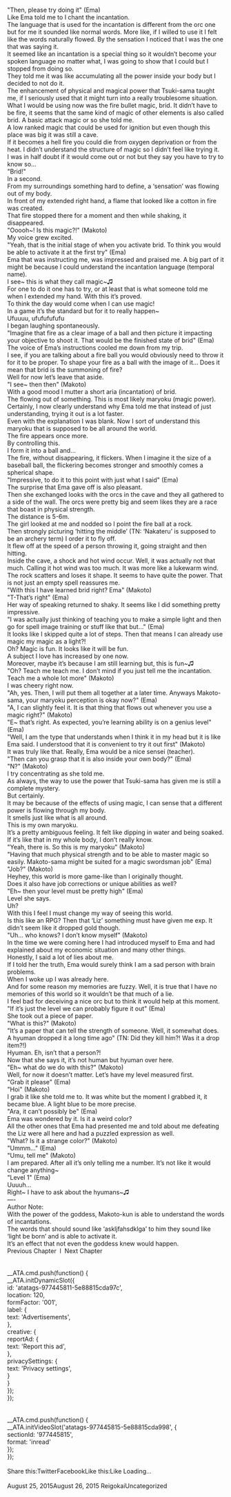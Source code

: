 <br/>
"Then, please try doing it" (Ema)<br/>
Like Ema told me to I chant the incantation.<br/>
The language that is used for the incantation is different from the orc one but for me it sounded like normal words. More like, if I willed to use it I felt like the words naturally flowed. By the sensation I noticed that I was the one that was saying it.<br/>
It seemed like an incantation is a special thing so it wouldn’t become your spoken language no matter what, I was going to show that I could but I stopped from doing so.<br/>
They told me it was like accumulating all the power inside your body but I decided to not do it.<br/>
The enhancement of physical and magical power that Tsuki-sama taught me, if I seriously used that it might turn into a really troublesome situation.<br/>
What I would be using now was the fire bullet magic, brid. It didn’t have to be fire, it seems that the same kind of magic of other elements is also called brid. A basic attack magic or so she told me.<br/>
A low ranked magic that could be used for ignition but even though this place was big it was still a cave.<br/>
If it becomes a hell fire you could die from oxygen deprivation or from the heat. I didn’t understand the structure of magic so I didn’t feel like trying it.<br/>
I was in half doubt if it would come out or not but they say you have to try to know so…<br/>
"Brid!"<br/>
In a second.<br/>
From my surroundings something hard to define, a ‘sensation’ was flowing out of my body.<br/>
In front of my extended right hand, a flame that looked like a cotton in fire was created.<br/>
That fire stopped there for a moment and then while shaking, it disappeared.<br/>
"Ooooh~! Is this magic?!" (Makoto)<br/>
My voice grew excited.<br/>
"Yeah, that is the initial stage of when you activate brid. To think you would be able to activate it at the first try" (Ema)<br/>
Ema that was instructing me, was impressed and praised me. A big part of it might be because I could understand the incantation language (temporal name).<br/>
I see~ this is what they call magic~♫<br/>
For one to do it one has to try, or at least that is what someone told me when I extended my hand. With this it’s proved.<br/>
To think the day would come when I can use magic!<br/>
In a game it’s the standard but for it to really happen~<br/>
Ufuuuu, ufufufufufu<br/>
I began laughing spontaneously.<br/>
"Imagine that fire as a clear image of a ball and then picture it impacting your objective to shoot it. That would be the finished state of brid" (Ema)<br/>
The voice of Ema’s instructions cooled me down from my trip.<br/>
I see, if you are talking about a fire ball you would obviously need to throw it for it to be proper. To shape your fire as a ball with the image of it… Does it mean that brid is the summoning of fire?<br/>
Well for now let’s leave that aside.<br/>
"I see~ then then" (Makoto)<br/>
With a good mood I mutter a short aria (incantation) of brid.<br/>
The flowing out of something. This is most likely maryoku (magic power). Certainly, I now clearly understand why Ema told me that instead of just understanding, trying it out is a lot faster.<br/>
Even with the explanation I was blank. Now I sort of understand this maryoku that is supposed to be all around the world.<br/>
The fire appears once more.<br/>
By controlling this.<br/>
I form it into a ball and…<br/>
The fire, without disappearing, it flickers. When I imagine it the size of a baseball ball, the flickering becomes stronger and smoothly comes a spherical shape.<br/>
"Impressive, to do it to this point with just what I said" (Ema)<br/>
The surprise that Ema gave off is also pleasant.<br/>
Then she exchanged looks with the orcs in the cave and they all gathered to a side of the wall. The orcs were pretty big and seem likes they are a race that boast in physical strength.<br/>
The distance is 5-6m.<br/>
The girl looked at me and nodded so I point the fire ball at a rock.<br/>
Then strongly picturing ‘hitting the middle’ (TN: ‘Nakateru’ is supposed to be an archery term) I order it to fly off.<br/>
It flew off at the speed of a person throwing it, going straight and then hitting.<br/>
Inside the cave, a shock and hot wind occur. Well, it was actually not that much. Calling it hot wind was too much. It was more like a lukewarm wind.<br/>
The rock scatters and loses it shape. It seems to have quite the power. That is not just an empty spell reassures me.<br/>
"With this I have learned brid right? Ema" (Makoto)<br/>
"T-That’s right" (Ema)<br/>
Her way of speaking returned to shaky. It seems like I did something pretty impressive.<br/>
"I was actually just thinking of teaching you to make a simple light and then go for spell image training or stuff like that but…" (Ema)<br/>
It looks like I skipped quite a lot of steps. Then that means I can already use magic my magic as a light?!<br/>
Oh? Magic is fun. It looks like it will be fun.<br/>
A subject I love has increased by one now.<br/>
Moreover, maybe it’s because I am still learning but, this is fun~♫<br/>
"Oh? Teach me teach me. I don’t mind if you just tell me the incantation. Teach me a whole lot more" (Makoto)<br/>
I was cheery right now.<br/>
"Ah, yes. Then, I will put them all together at a later time. Anyways Makoto-sama, your maryoku perception is okay now?" (Ema)<br/>
"A, I can slightly feel it. It is that thing that flows out whenever you use a magic right?" (Makoto)<br/>
"E~ that’s right. As expected, you’re learning ability is on a genius level" (Ema)<br/>
"Well, I am the type that understands when I think it in my head but it is like Ema said. I understood that it is convenient to try it out first" (Makoto)<br/>
It was truly like that. Really, Ema would be a nice sensei (teacher).<br/>
"Then can you grasp that it is also inside your own body?" (Ema)<br/>
"N?" (Makoto)<br/>
I try concentrating as she told me.<br/>
As always, the way to use the power that Tsuki-sama has given me is still a complete mystery.<br/>
But certainly.<br/>
It may be because of the effects of using magic, I can sense that a different power is flowing through my body.<br/>
It smells just like what is all around.<br/>
This is my own maryoku.<br/>
It’s a pretty ambiguous feeling. It felt like dipping in water and being soaked.<br/>
If it’s like that in my whole body, I don’t really know.<br/>
"Yeah, there is. So this is my maryoku" (Makoto)<br/>
"Having that much physical strength and to be able to master magic so easily. Makoto-sama might be suited for a magic swordsman job" (Ema)<br/>
"Job?" (Makoto)<br/>
Heyhey, this world is more game-like than I originally thought.<br/>
Does it also have job corrections or unique abilities as well?<br/>
"Eh~ then your level must be pretty high" (Ema)<br/>
Level she says.<br/>
Uh?<br/>
With this I feel I must change my way of seeing this world.<br/>
Is this like an RPG? Then that ‘Liz’ something must have given me exp. It didn’t seem like it dropped gold though.<br/>
"Uh… who knows? I don’t know myself" (Makoto)<br/>
In the time we were coming here I had introduced myself to Ema and had explained about my economic situation and many other things.<br/>
Honestly, I said a lot of lies about me.<br/>
If I told her the truth, Ema would surely think I am a sad person with brain problems.<br/>
When I woke up I was already here.<br/>
And for some reason my memories are fuzzy. Well, it is true that I have no memories of this world so it wouldn’t be that much of a lie.<br/>
I feel bad for deceiving a nice orc but to think it would help at this moment.<br/>
"If it’s just the level we can probably figure it out" (Ema)<br/>
She took out a piece of paper.<br/>
"What is this?" (Makoto)<br/>
"It’s a paper that can tell the strength of someone. Well, it somewhat does. A hyuman dropped it a long time ago" (TN: Did they kill him?! Was it a drop item?!)<br/>
Hyuman. Eh, isn’t that a person?!<br/>
Now that she says it, it’s not human but hyuman over here.<br/>
"Eh~ what do we do with this?" (Makoto)<br/>
Well, for now it doesn’t matter. Let’s have my level measured first.<br/>
"Grab it please" (Ema)<br/>
"Hoi" (Makoto)<br/>
I grab it like she told me to. It was white but the moment I grabbed it, it became blue. A light blue to be more precise.<br/>
"Ara, it can’t possibly be" (Ema)<br/>
Ema was wondered by it. Is it a weird color?<br/>
All the other ones that Ema had presented me and told about me defeating the Liz were all here and had a puzzled expression as well.<br/>
"What? Is it a strange color?" (Makoto)<br/>
"Ummm…" (Ema)<br/>
"Umu, tell me" (Makoto)<br/>
I am prepared. After all it’s only telling me a number. It’s not like it would change anything~<br/>
"Level 1" (Ema)<br/>
Uuuuh…<br/>
Right~ I have to ask about the hyumans~♫<br/>
—-<br/>
Author Note:<br/>
With the power of the goddess, Makoto-kun is able to understand the words of incantations.<br/>
The words that should sound like ‘askljfahsdklga’ to him they sound like ‘light be born’ and is able to activate it.<br/>
It’s an effect that not even the goddess knew would happen.<br/>
Previous Chapter  l  Next Chapter<br/>
<br/>
<br/>
				__ATA.cmd.push(function() {<br/>
					__ATA.initDynamicSlot({<br/>
						id: 'atatags-977445811-5e88815cda97c',<br/>
						location: 120,<br/>
						formFactor: '001',<br/>
						label: {<br/>
							text: 'Advertisements',<br/>
						},<br/>
						creative: {<br/>
							reportAd: {<br/>
								text: 'Report this ad',<br/>
							},<br/>
							privacySettings: {<br/>
								text: 'Privacy settings',<br/>
							}<br/>
						}<br/>
					});<br/>
				});<br/>
			<br/>
<br/>
            __ATA.cmd.push(function() {<br/>
                __ATA.initVideoSlot('atatags-977445815-5e88815cda998', {<br/>
                    sectionId: '977445815',<br/>
                    format: 'inread'<br/>
                });<br/>
            });<br/>
        <br/>
Share this:TwitterFacebookLike this:Like Loading... <br/>
<br/>
August 25, 2015August 26, 2015 ReigokaiUncategorized <br/>
<br/>
<br/>
